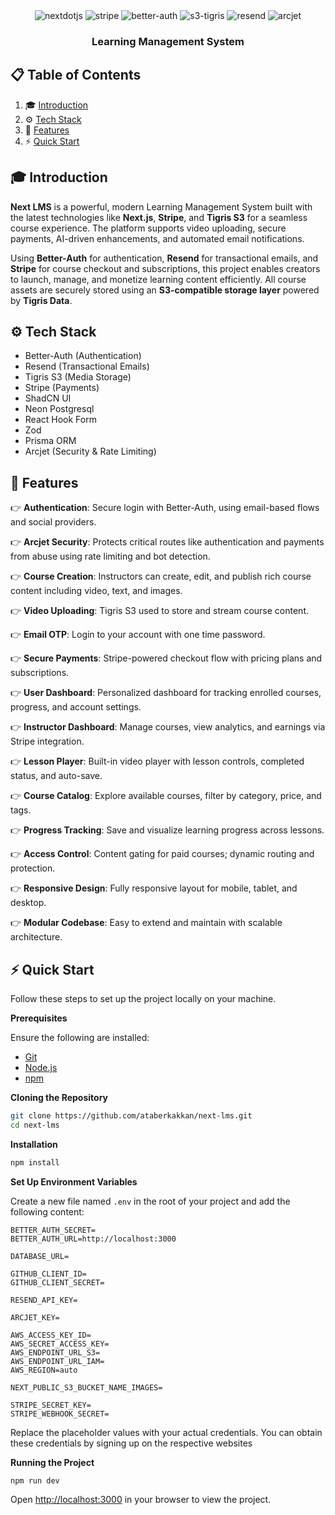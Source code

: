 <div align="center">
  <div>
    <img src="https://img.shields.io/badge/-Next_JS-black?style=for-the-badge&logoColor=white&logo=nextdotjs&color=000000" alt="nextdotjs" />
    <img src="https://img.shields.io/badge/-Stripe-black?style=for-the-badge&logoColor=white&logo=stripe&color=635BFF" alt="stripe" />
    <img src="https://img.shields.io/badge/-Better_Auth-black?style=for-the-badge&logoColor=white&logo=better-auth&color=000" alt="better-auth" />
    <img src="https://img.shields.io/badge/-S3_Tigris-black?style=for-the-badge&logoColor=white&logo=amazonaws&color=569A31" alt="s3-tigris" />
    <img src="https://img.shields.io/badge/-Resend-black?style=for-the-badge&logoColor=white&color=000" alt="resend" />
    <img src="https://img.shields.io/badge/-Arcjet-black?style=for-the-badge&logo=arcjet&logoColor=white&color=5C3BFE" alt="arcjet" />
  </div>

  <h3 align="center">Learning Management System</h3>
</div>

## 📋 <a name="table">Table of Contents</a>

1. 🎓 [Introduction](#introduction)
2. ⚙️ [Tech Stack](#tech-stack)
3. 🚀 [Features](#features)
4. ⚡ [Quick Start](#quick-start)

## <a name="introduction">🎓 Introduction</a>

**Next LMS** is a powerful, modern Learning Management System built with the latest technologies like **Next.js**, **Stripe**, and **Tigris S3** for a seamless course experience. The platform supports video uploading, secure payments, AI-driven enhancements, and automated email notifications.

Using **Better-Auth** for authentication, **Resend** for transactional emails, and **Stripe** for course checkout and subscriptions, this project enables creators to launch, manage, and monetize learning content efficiently. All course assets are securely stored using an **S3-compatible storage layer** powered by **Tigris Data**.

## <a name="tech-stack">⚙️ Tech Stack</a>

- Better-Auth (Authentication)
- Resend (Transactional Emails)
- Tigris S3 (Media Storage)
- Stripe (Payments)
- ShadCN UI
- Neon Postgresql
- React Hook Form
- Zod
- Prisma ORM
- Arcjet (Security & Rate Limiting)

## <a name="features">🚀 Features</a>

👉 **Authentication**: Secure login with Better-Auth, using email-based flows and social providers.

👉 **Arcjet Security**: Protects critical routes like authentication and payments from abuse using rate limiting and bot detection.

👉 **Course Creation**: Instructors can create, edit, and publish rich course content including video, text, and images.

👉 **Video Uploading**: Tigris S3 used to store and stream course content.

👉 **Email OTP**: Login to your account with one time password.

👉 **Secure Payments**: Stripe-powered checkout flow with pricing plans and subscriptions.

👉 **User Dashboard**: Personalized dashboard for tracking enrolled courses, progress, and account settings.

👉 **Instructor Dashboard**: Manage courses, view analytics, and earnings via Stripe integration.

👉 **Lesson Player**: Built-in video player with lesson controls, completed status, and auto-save.

👉 **Course Catalog**: Explore available courses, filter by category, price, and tags.

👉 **Progress Tracking**: Save and visualize learning progress across lessons.

👉 **Access Control**: Content gating for paid courses; dynamic routing and protection.

👉 **Responsive Design**: Fully responsive layout for mobile, tablet, and desktop.

👉 **Modular Codebase**: Easy to extend and maintain with scalable architecture.

## <a name="quick-start">⚡ Quick Start</a>

Follow these steps to set up the project locally on your machine.

**Prerequisites**

Ensure the following are installed:

- [Git](https://git-scm.com/)
- [Node.js](https://nodejs.org/en)
- [npm](https://www.npmjs.com/)

**Cloning the Repository**

```bash
git clone https://github.com/ataberkakkan/next-lms.git
cd next-lms
```

**Installation**

```bash
npm install
```

**Set Up Environment Variables**

Create a new file named `.env` in the root of your project and add the following content:

```env
BETTER_AUTH_SECRET=
BETTER_AUTH_URL=http://localhost:3000

DATABASE_URL=

GITHUB_CLIENT_ID=
GITHUB_CLIENT_SECRET=

RESEND_API_KEY=

ARCJET_KEY=

AWS_ACCESS_KEY_ID=
AWS_SECRET_ACCESS_KEY=
AWS_ENDPOINT_URL_S3=
AWS_ENDPOINT_URL_IAM=
AWS_REGION=auto

NEXT_PUBLIC_S3_BUCKET_NAME_IMAGES=

STRIPE_SECRET_KEY=
STRIPE_WEBHOOK_SECRET=
```

Replace the placeholder values with your actual credentials. You can obtain these credentials by signing up on the respective websites

**Running the Project**

```bash
npm run dev
```

Open [http://localhost:3000](http://localhost:3000) in your browser to view the project.
